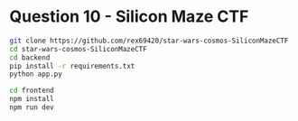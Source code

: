 # Question 10 - Silicon Maze CTF

```bash
git clone https://github.com/rex69420/star-wars-cosmos-SiliconMazeCTF
cd star-wars-cosmos-SiliconMazeCTF
cd backend
pip install -r requirements.txt
python app.py

cd frontend
npm install
npm run dev
```